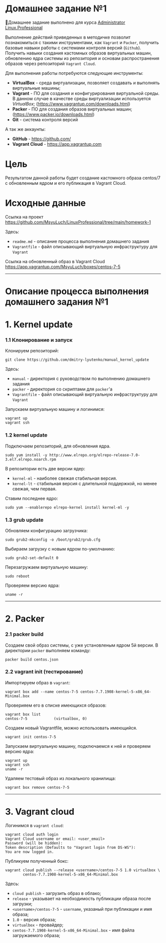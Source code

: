 # **Домашнее задание №1**

🔖Домашнее задание выполнено для курса [Administrator Linux.Professional](https://otus.ru/lessons/linux-professional/)

Выполнение действий приведенных в методичке позволит познакомиться с такими инструментами, как `Vagrant` и `Packer`, получить базовые навыки работы с системами контроля версий (`Github`). Получить навыки создания кастомных образов виртуальных машин, обновлению ядра системы из репозитория и основам распространения образов через репозиторий `Vagrant Cloud`.

Для выполнения работы потребуются следующие инструменты:

- **VirtualBox** - среда виртуализации, позволяет создавать и выполнять виртуальные машины;
- **Vagrant** - ПО для создания и конфигурирования виртуальной среды. В данном случае в качестве среды виртуализации используется *VirtualBox*; (https://www.vagrantup.com/downloads.html)
- **Packer** - ПО для создания образов виртуальных машин; (https://www.packer.io/downloads.html)
- **Git** - система контроля версий

А так же аккаунты:

- **GitHub** - https://github.com/
- **Vagrant Cloud** - https://app.vagrantup.com

# **Цель**
 
Результатом данной работы будет создание кастомного образа centos/7 с обновленным ядром и его публикация в Vagrant Cloud.
 
# **Исходные данные**

Ссылка на проект https://github.com/MsyuLuch/LinuxProfessional/tree/main/homework-1

Здесь:
- `readme.md` - описание процесса выполнения домашнего задания
- `Vagrantfile` - файл описывающий виртуальную инфраструктуру для `Vagrant`

Ссылка на обновленный образ в Vagrant Cloud https://app.vagrantup.com/MsyuLuch/boxes/centos-7-5

---
# **Описание процесса выполнения домашнего задания №1**

# **1. Kernel update**

### **1.1 Клонирование и запуск**

Клонируем репозиторий:
```
git clone https://github.com/dmitry-lyutenko/manual_kernel_update
```
Здесь:
- `manual` - директория с руководством по выполнению домашнего задания
- `packer` - директория со скриптами для `packer`'а
- `Vagrantfile` - файл описывающий виртуальную инфраструктуру для `Vagrant`

Запускаем виртуальную машину и логинимся:
```
vagrant up
vagrant ssh
```

### **1.2 kernel update**

Подключаем репозиторий, для обновления ядра.
```
sudo yum install -y http://www.elrepo.org/elrepo-release-7.0-3.el7.elrepo.noarch.rpm
```

В репозитории есть две версии ядер:
 - `kernel-ml` - наиболее свежая стабильная версия.
 - `kernel-lt` - стабильная версия с длительной поддержкой, но менее свежая, чем первая.

Ставим последнее ядро:
```
sudo yum --enablerepo elrepo-kernel install kernel-ml -y
```

### **1.3 grub update**

Обновляем конфигурацию загрузчика:
```
sudo grub2-mkconfig -o /boot/grub2/grub.cfg
```
Выбираем загрузку с новым ядром по-умолчанию:
```
sudo grub2-set-default 0
```
Перезагружаем виртуальную машину:
```
sudo reboot
```
Проверяем версию ядра:
```
uname -r
```

---

# **2. Packer**

### **2.1 packer build**
Создаем свой образ системы, с уже установленым ядром 5й версии.
В директории `packer` выполняем команду:
```
packer build centos.json
```

### **2.2 vagrant init (тестирование)**
Импортируем образ в `vagrant`:
```
vagrant box add --name centos-7-5 centos-7.7.1908-kernel-5-x86_64-Minimal.box
```
Проверияем его в списке имеющихся образов:
```
vagrant box list
centos-7-5            (virtualbox, 0)
```
Создаем новый Vagrantfile, можно использовать имеющийся. 
```
vagrant init centos-7-5
```
Запускаем виртуальную машину, подключаемся к ней и проверяем версию ядра:

```
vagrant up
vagrant ssh    
uname -r
```
Удаляем тестовый образ из локального хранилища:
```
vagrant box remove centos-7-5
```
---
# **3. Vagrant cloud**

Логинимся в `vagrant cloud`:
```
vagrant cloud auth login
Vagrant Cloud username or email: <user_email>
Password (will be hidden): 
Token description (Defaults to "Vagrant login from DS-WS"):
You are now logged in.
```
Публикуем полученный бокс:
```
vagrant cloud publish --release <username>/centos-7-5 1.0 virtualbox \
        centos-7.7.1908-kernel-5-x86_64-Minimal.box
```
Здесь:
 - `cloud publish` - загрузить образ в облако;
 - `release` - указывает на необходимость публикации образа после загрузки;
 - `<username>/centos-7-5` - `username`, указаный при публикации и имя образа;
 - `1.0` - версия образа;
 - `virtualbox` - провайдер;
 - `centos-7.7.1908-kernel-5-x86_64-Minimal.box` - имя файла загружаемого образа;
